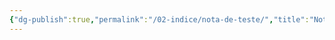 ```yaml
---
{"dg-publish":true,"permalink":"/02-indice/nota-de-teste/","title":"Nota de Teste","tags":["gardenEntry"]}
---
```


